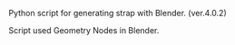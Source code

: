 Python script for generating strap with Blender. (ver.4.0.2)

Script used Geometry Nodes in Blender.
